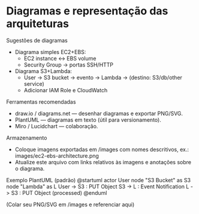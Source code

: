 # Diagramas e representação das arquiteturas

Sugestões de diagramas
- Diagrama simples EC2+EBS:
  - EC2 instance ↔ EBS volume
  - Security Group → portas SSH/HTTP
- Diagrama S3+Lambda:
  - User → S3 bucket → evento → Lambda → (destino: S3/db/other service)
  - Adicionar IAM Role e CloudWatch

Ferramentas recomendadas
- draw.io / diagrams.net — desenhar diagramas e exportar PNG/SVG.
- PlantUML — diagramas em texto (útil para versionamento).
- Miro / Lucidchart — colaboração.

Armazenamento
- Coloque imagens exportadas em /images com nomes descritivos, ex.: images/ec2-ebs-architecture.png
- Atualize este arquivo com links relativos às imagens e anotações sobre o diagrama.

Exemplo PlantUML (padrão)
@startuml
actor User
node "S3 Bucket" as S3
node "Lambda" as L
User -> S3 : PUT Object
S3 -> L : Event Notification
L -> S3 : PUT Object (processed)
@enduml

(Colar seu PNG/SVG em /images e referenciar aqui)
